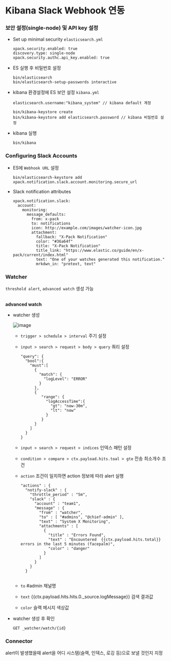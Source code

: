 # Kibana Slack Webhook 연동


### 보안 설정(single-node) 및 API key 설정

- Set up minimal security
`elasticsearch.yml`
  ```
  xpack.security.enabled: true
  discovery.type: single-node
  xpack.security.authc.api_key.enabled: true
  ```

- ES 실행 후 비밀번호 설정
  ```
  bin/elasticsearch
  bin/elasticsearch-setup-passwords interactive
  ```
- kibana 환경설정에 ES 보안 설정 `kibana.yml`
  ```
  elasticsearch.username:"kibana_system" // kibana default 계정 
  ```
  ```
  bin/kibana-keystore create
  bin/kibana-keystore add elasticsearch.password // kibana 비밀번호 설정
  ```

- kibana 실행
  ```
  bin/kibana
  ```

### Configuring Slack Accounts
- ES에 `Webhook URL` 설정
  ```
  bin/elasticsearch-keystore add xpack.notification.slack.account.monitoring.secure_url
  ```

- Slack notification attributes
  ```
  xpack.notification.slack:
    account:
      monitoring:
        message_defaults:
          from: x-pack
          to: notifications
          icon: http://example.com/images/watcher-icon.jpg
          attachment:
            fallback: "X-Pack Notification"
            color: "#36a64f"
            title: "X-Pack Notification"
            title_link: "https://www.elastic.co/guide/en/x-pack/current/index.html"
            text: "One of your watches generated this notification."
            mrkdwn_in: "pretext, text"
  ```


### Watcher
`threshold alert`, `advanced watch` 생성 가능<br><br>

<b>advanced watch</b>
- watcher 생성

  ![image](https://user-images.githubusercontent.com/65100355/192204746-4412fb5a-0421-420a-aaf0-1c44ae12b218.png)

  - `trigger > schedule > interval` 주기 설정
  - `input > search > request > body > query` 쿼리 설정
    ```
    "query": {
      "bool":{
        "must":[
          {
            "match": {
              "logLevel": "ERROR"
            }
          },
          {
             "range": {
               "logAccessTime":{
                 "gt": "now-30m",
                 "lt": "now"
               }
             }
          }        
        ]
      }      
    }
    ```
  - `input > search > request > indices` 인덱스 패턴 설정 
  - `condition > compare > ctx.payload.hits.toal > gte` 전송 최소개수 조건 
  - `action` 조건이 일치하면 action 정보에 따라 alert 실행
  
    ```
    "actions" : {
      "notify-slack" : {
        "throttle_period" : "5m",
        "slack" : {
          "account" : "team1",
          "message" : {
            "from" : "watcher",
            "to" : [ "#admins", "@chief-admin" ],
            "text" : "System X Monitoring",
            "attachments" : [
              {
                "title" : "Errors Found",
                "text" : "Encountered  {{ctx.payload.hits.total}} errors in the last 5 minutes (facepalm)",
                "color" : "danger"
              }
            ]
          }
        }
      }
      
  - `to` #admin 채널명
  - `text` {{ctx.payload.hits.hits.0._source.logMessage}} 검색 결과값 
  - `color` 슬랙 메시지 색상값
 


- watcher 생성 후 확인 
  ```
  GET _watcher/watch/{id}
  ```


### Connector
alert이 발생했을때 alert을 어디 시스템(슬랙, 인덱스, 로깅 등)으로 보낼 것인지 지정<br>
